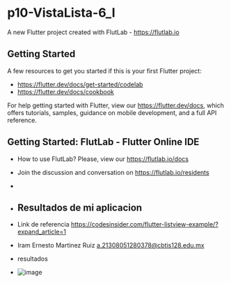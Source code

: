 # p10-VistaLista-6_I

A new Flutter project created with FlutLab - https://flutlab.io

## Getting Started

A few resources to get you started if this is your first Flutter project:

- https://flutter.dev/docs/get-started/codelab
- https://flutter.dev/docs/cookbook

For help getting started with Flutter, view our
https://flutter.dev/docs, which offers tutorials,
samples, guidance on mobile development, and a full API reference.

## Getting Started: FlutLab - Flutter Online IDE

- How to use FlutLab? Please, view our https://flutlab.io/docs
- Join the discussion and conversation on https://flutlab.io/residents
- 
- ## Resultados de mi aplicacion

- Link de referencia https://codesinsider.com/flutter-listview-example/?expand_article=1
- Iram Ernesto Martinez Ruiz a.21308051280378@cbtis128.edu.mx

- resultados
- ![image](https://github.com/MartinezI128/p10-AppList-6I/assets/147106433/92bac487-c00e-480f-be92-418383e87335)

